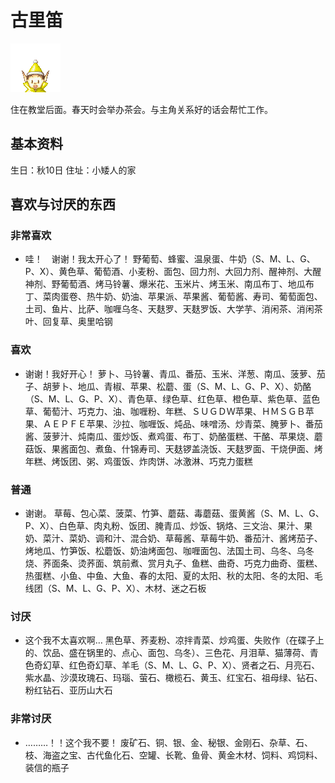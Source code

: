 # 古里笛

![古里笛](古里笛.png)

住在教堂后面。春天时会举办茶会。与主角关系好的话会帮忙工作。

## 基本资料

生日：秋10日
住址：小矮人的家

## 喜欢与讨厌的东西

### 非常喜欢

- 哇！　谢谢！我太开心了！
野葡萄、蜂蜜、温泉蛋、牛奶（S、M、L、G、P、X）、黄色草、葡萄酒、小麦粉、面包、回力剂、大回力剂、醒神剂、大醒神剂、野葡萄酒、烤马铃薯、爆米花、玉米片、烤玉米、南瓜布丁、地瓜布丁、菜肉蛋卷、热牛奶、奶油、苹果派、苹果酱、葡萄酱、寿司、葡萄面包、土司、鱼片、比萨、咖喱乌冬、天麸罗、天麸罗饭、大学芋、消闲茶、消闲茶叶、回复草、奥里哈钢

### 喜欢

- 谢谢！我好开心！
萝卜、马铃薯、青瓜、番茄、玉米、洋葱、南瓜、菠萝、茄子、胡萝卜、地瓜、青椒、苹果、松蘑、蛋（S、M、L、G、P、X）、奶酪（S、M、L、G、P、X）、青色草、绿色草、红色草、橙色草、紫色草、蓝色草、葡萄汁、巧克力、油、咖喱粉、年糕、ＳＵＧＤＷ苹果、ＨＭＳＧＢ苹果、ＡＥＰＦＥ苹果、沙拉、咖喱饭、炖品、味噌汤、炒青菜、腌萝卜、番茄酱、菠萝汁、炖南瓜、蛋炒饭、煮鸡蛋、布丁、奶酪蛋糕、干酪、苹果烧、蘑菇饭、果酱面包、煮鱼、什锦寿司、天麸锣盖浇饭、天麸罗面、干烧伊面、烤年糕、烤饭团、粥、鸡蛋饭、炸肉饼、冰激淋、巧克力蛋糕

### 普通

- 谢谢。
草莓、包心菜、菠菜、竹笋、蘑菇、毒蘑菇、蛋黄酱（S、M、L、G、P、X）、白色草、肉丸粉、饭团、腌青瓜、炒饭、锅烙、三文治、果汁、果奶、菜汁、菜奶、调和汁、混合奶、草莓酱、草莓牛奶、番茄汁、酱烤茄子、烤地瓜、竹笋饭、松蘑饭、奶油烤面包、咖喱面包、法国土司、乌冬、乌冬烧、荞面条、烫荞面、筑前煮、赏月丸子、鱼糕、曲奇、巧克力曲奇、蛋糕、热蛋糕、小鱼、中鱼、大鱼、春的太阳、夏的太阳、秋的太阳、冬的太阳、毛线团（S、M、L、G、P、X）、木材、迷之石板

### 讨厌

- 这个我不太喜欢啊…
黑色草、荞麦粉、凉拌青菜、炒鸡蛋、失败作（在碟子上的、饮品、盛在锅里的、点心、面包、乌冬）、三色花、月泪草、猫薄荷、青色奇幻草、红色奇幻草、羊毛（S、M、L、G、P、X）、贤者之石、月亮石、紫水晶、沙漠玫瑰石、玛瑙、萤石、橄榄石、黄玉、红宝石、祖母绿、钻石、粉红钻石、亚历山大石

### 非常讨厌

- ………！！这个我不要！
废矿石、铜、银、金、秘银、金刚石、杂草、石、枝、海盗之宝、古代鱼化石、空罐、长靴、鱼骨、黄金木材、饲料、鸡饲料、装信的瓶子
